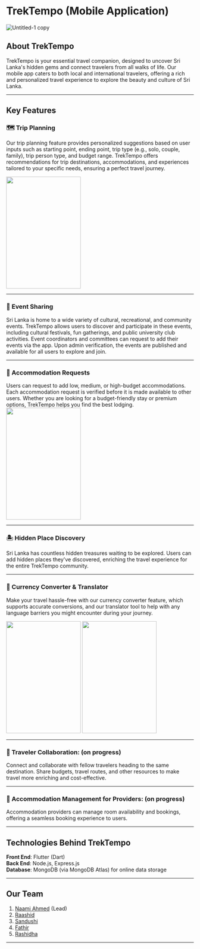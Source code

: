 # TrekTempo (Mobile Application)
![Untitled-1 copy](https://github.com/user-attachments/assets/843388cb-1ae1-4d06-8c5c-f71612f241f8)


## About TrekTempo

TrekTempo is your essential travel companion, designed to uncover Sri Lanka's hidden gems and connect travelers from all walks of life. Our mobile app caters to both local and international travelers, offering a rich and personalized travel experience to explore the beauty and culture of Sri Lanka.

---

## Key Features

### 🗺️ Trip Planning
Our trip planning feature provides personalized suggestions based on user inputs such as starting point, ending point, trip type (e.g., solo, couple, family), trip person type, and budget range. TrekTempo offers recommendations for trip destinations, accommodations, and experiences tailored to your specific needs, ensuring a perfect travel journey.  

<img src ="https://github.com/user-attachments/assets/c967f4d9-a9ad-434a-aed2-6d9919481519" width="200" height="300">



---

### 📅 Event Sharing
Sri Lanka is home to a wide variety of cultural, recreational, and community events. TrekTempo allows users to discover and participate in these events, including cultural festivals, fun gatherings, and public university club activities. Event coordinators and committees can request to add their events via the app. Upon admin verification, the events are published and available for all users to explore and join.  

---

### 🏨 Accommodation Requests
Users can request to add low, medium, or high-budget accommodations. Each accommodation request is verified before it is made available to other users. Whether you are looking for a budget-friendly stay or premium options, TrekTempo helps you find the best lodging.  
<img src ="https://github.com/user-attachments/assets/2afe2be2-13db-4740-ada4-a50687d138e9" width="200" height="300">



---

### 🏝️ Hidden Place Discovery
Sri Lanka has countless hidden treasures waiting to be explored. Users can add hidden places they've discovered, enriching the travel experience for the entire TrekTempo community.

---

### 💱 Currency Converter & Translator
Make your travel hassle-free with our currency converter feature, which supports accurate conversions, and our translator tool to help with any language barriers you might encounter during your journey.

<img src ="https://github.com/user-attachments/assets/da6f077e-0be4-4f8c-a05c-9878dd8434a5" width="200" height="300">
<img src ="https://github.com/user-attachments/assets/9d1400b1-2282-40c9-b8cf-0f2a54c70570" width="200" height="300">

---

### 👥 Traveler Collaboration: (on progress)
Connect and collaborate with fellow travelers heading to the same destination. Share budgets, travel routes, and other resources to make travel more enriching and cost-effective.

---

### 📑 Accommodation Management for Providers: (on progress)
Accommodation providers can manage room availability and bookings, offering a seamless booking experience to users.

---

## Technologies Behind TrekTempo

**Front End**: Flutter (Dart)  
**Back End**: Node.js, Express.js  
**Database**: MongoDB (via MongoDB Atlas) for online data storage

---

## Our Team
1. [Naami Ahmed](https://github.com/naamiahmed) (Lead)
2. [Raashid](https://github.com/Raashi-d)
3. [Sandushi](https://github.com/sandushi13583)
4. [Fathir](https://github.com/Fathir2001)
5. [Rashidha](https://github.com/rashidhamnf)

---
